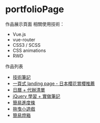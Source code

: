 # portfolioPage

作品展示頁面
相關使用技術：

* Vue.js
* vue-router 
* CSS3 / SCSS
* CSS animations
* RWD

作品列表
 * [技術筆記](https://carlanote.com/)
 * [一頁式 landing page - 日本櫻花賞櫻推薦](https://github.com/second9040/portfolio/tree/master/%5BVue%5D%20Cheery%20in%20Japan)
 * [日曆 + 代辦清單](https://github.com/second9040/portfolio/tree/master/%5BReact%5D%20SimpleToDoList)
 * [jQuery 學習 + 實做筆記](https://github.com/second9040/portfolio/tree/master/%5BJQuery%5D%20Bootstrap%20%2B%20jQuery%20note)
 * [簡易進度條](https://github.com/second9040/portfolio/tree/master/%5BReact%5D%20ProgressBar)
 * [拖曳小遊戲](https://github.com/second9040/test0917)
 * [簡易燈箱](https://github.com/second9040/portfolio/tree/master/%5BVue%5D%20LightBox)
